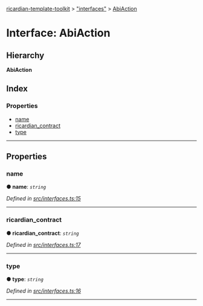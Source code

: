 [ricardian-template-toolkit](../README.md) > ["interfaces"](../modules/_interfaces_.md) > [AbiAction](../interfaces/_interfaces_.abiaction.md)

# Interface: AbiAction

## Hierarchy

**AbiAction**

## Index

### Properties

* [name](_interfaces_.abiaction.md#name)
* [ricardian_contract](_interfaces_.abiaction.md#ricardian_contract)
* [type](_interfaces_.abiaction.md#type)

---

## Properties

<a id="name"></a>

###  name

**● name**: *`string`*

*Defined in [src/interfaces.ts:15](https://github.com/EOSIO/ricardian-template-toolkit/blob/c1cccb0/src/interfaces.ts#L15)*

___
<a id="ricardian_contract"></a>

###  ricardian_contract

**● ricardian_contract**: *`string`*

*Defined in [src/interfaces.ts:17](https://github.com/EOSIO/ricardian-template-toolkit/blob/c1cccb0/src/interfaces.ts#L17)*

___
<a id="type"></a>

###  type

**● type**: *`string`*

*Defined in [src/interfaces.ts:16](https://github.com/EOSIO/ricardian-template-toolkit/blob/c1cccb0/src/interfaces.ts#L16)*

___

